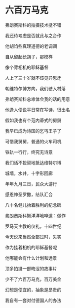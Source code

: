    

# 六百万马克

弗朗赛斯科的拍摄技术挺不错

我还待考虑是否就此与之合作

他胡诌些真理道德的老调调

自从留起长胡子，那模样

像个背相机的耶稣基督

人上了三十岁就不该见异思迁

朝维特尔博方向，我们驶入村落

弗朗赛斯科总难体会我的话的用意

他逢人便说平日常在写诗，很出名

假如我也有个范内蒂式的舅舅

我早已成为诗国的乞丐王子了

可惜我舅舅，普通的火车司机

铁轨一行行，终究无诗意

我们话不投契地抵达维特尔博

城墙，水井，十字形回廊

年年九月三日，民众大游行

感恩神圣罗撒，结队汇合

八十名健儿抬着胜利的纪念碑

弗朗赛斯科懒洋洋地啐道：做作

罗马天主教的仪礼，十四世纪

今天说来当然全部过时，失实

作为挂着相机的耶稣基督呢

他哪能会有什么计划和远景

顶多拍摄一部晦涩的故事片

少不了六百万马克，百万美金

幻想是便宜的，抽象是昂贵的

我自有一套对付德国人的办法